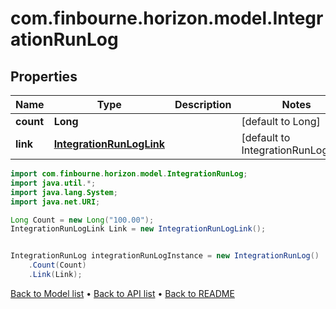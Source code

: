 # com.finbourne.horizon.model.IntegrationRunLog

## Properties

Name | Type | Description | Notes
------------ | ------------- | ------------- | -------------
**count** | **Long** |  | [default to Long]
**link** | [**IntegrationRunLogLink**](IntegrationRunLogLink.md) |  | [default to IntegrationRunLogLink]

```java
import com.finbourne.horizon.model.IntegrationRunLog;
import java.util.*;
import java.lang.System;
import java.net.URI;

Long Count = new Long("100.00");
IntegrationRunLogLink Link = new IntegrationRunLogLink();


IntegrationRunLog integrationRunLogInstance = new IntegrationRunLog()
    .Count(Count)
    .Link(Link);
```


[Back to Model list](../README.md#documentation-for-models) &#8226; [Back to API list](../README.md#documentation-for-api-endpoints) &#8226; [Back to README](../README.md)
